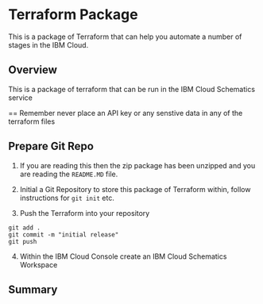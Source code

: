 # Terraform Package

This is a package of Terraform that can help you automate a number of stages in the IBM Cloud. 

## Overview

This is a package of terraform that can be run in the IBM Cloud Schematics service

== Remember never place an API key or any senstive data in any of the terraform files

## Prepare Git Repo

1. If you are reading this then the zip package has been unzipped and you are reading the `README.MD` file.

2. Initial a Git Repository to store this package of Terraform within, follow instructions for `git init` etc.

3. Push the Terraform into your repository

```
git add .
git commit -m "initial release"
git push
```

4. Within the IBM Cloud Console create an IBM Cloud Schematics Workspace


## Summary
